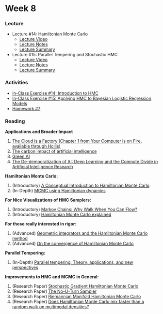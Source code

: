 # Week 8

### Lecture
- Lecture #14: Hamiltonian Monte Carlo
  - [Lecture Video](https://youtu.be/h-iPz_PtAY0)
  - [Lecture Notes](https://github.com/onefishy/am207/blob/master/Lectures/lecture_14_notes.ipynb)
  - [Lecture Summary](https://github.com/onefishy/am207/blob/master/Lectures/lecture_14_summary.ipynb)
- Lecture #15: Parallel Tempering and Stochastic HMC
  - [Lecture Video](https://youtu.be/jiIxj68f0t8)
  - [Lecture Notes](https://github.com/onefishy/am207/blob/master/Lectures/lecture_15_notes.ipynb)
  - [Lecture Summary](https://github.com/onefishy/am207/blob/master/Lectures/lecture_15_summary.ipynb)

### Activities
- [In-Class Exercise #14: Introduction to HMC](https://deepnote.com/workspace/weiwei-pan-2902decb-902f-40cc-9fa6-af2e3f31f15b/project/AM207Fall202114-intro-to-HMC-396cdce2-cf3b-4301-ac00-46aa440194aa)
- [In-Class Exercise #15: Applying HMC to Bayesian Logistic Regression Models](https://deepnote.com/workspace/weiwei-pan-2902decb-902f-40cc-9fa6-af2e3f31f15b/project/AM207Fall202115-applying-HMC-27230922-60f9-4505-b198-22e4f764cfab)
- [Homework #7](https://github.com/onefishy/am207/blob/master/HW/AM207_HW7.ipynb)

### Reading

**Applications and Broader Impact**

1.  [The Cloud is a Factory (Chapter 1 from Your Computer is on Fire, available through Hollis)](https://watermark-silverchair-com.ezp-prod1.hul.harvard.edu/9780262360777_c000200.pdf?token=AQECAHi208BE49Ooan9kkhW_Ercy7Dm3ZL_9Cf3qfKAc485ysgAAAswwggLIBgkqhkiG9w0BBwagggK5MIICtQIBADCCAq4GCSqGSIb3DQEHATAeBglghkgBZQMEAS4wEQQMw2VRlZRQTYlVW0ALAgEQgIICf_rXezLCQsJjfAOp9JFDr8dol52eoJJ4E_vYFt_EZL1ymi3jGleo697f2VGV048hPcl0YzbKZ9Oc0Z-pLDqkT6lR3oNGNCrvd7a6mg8Dj09EPPTEwP2YzDqA7vWUxGuj_Dh4nPPrYkLljW6h3Ife6bNNQyPkE2a22PrcgdLKDkgHEzYcPfHPOT_kXreH9ZrQxoyYNOAWrXymkF76tUXa4MSgXxTIOqgphHWdyVeOs78NASRyeYCYjSqUp2LBEE9CWQXglXkSokZWRDrDmIa8gkUHC_lGTr2n_c_ybbGIiOilhyG2mIyFchSbfd_01yHSvbo8BHMcw8XjvaBWleH0ro9BLjgqOBlejblpz6PEa09GYxNZKhAc25_Y_QAk6SU94P0RttDHYnFa4Fvn9Y6ePUvuDtEiizIDuuiif4mmL14TyZHP8uB2SuHVQF2lDl5ITvxk1sL0cs4qsAI06dnE82FkqzwXcXKI87ym-oNddYuW4x5JvX1Xhsnuhq8HWmZvQLa-KwmORK-WlPQlOU3k9kU96rRjBSI98n1EVVYcyr4nWbAnqgopPm9G9b3g8ibRlAyjWEetY_YEv0MQGTr0Dml2c3fSDDVVMxV7yghMydh4nq_b33IhSo77kHLWnD6JyrTDtyfGdtP5TY_E_Z932KRnvMWFCyRgF-kJpCwfNKD5YpFe59-qBhL5yBlkoSJpjk6P8fz1sTLe1imxzQ2Hz1S_xzcfovQRVezMSBnNi-WiKTvWEwO0xtIC2l3oksFU9poSCUJ8TRugLiTTp1wcDq8YBQYDpswc5qAzTp5E7ho2NzFzqWmUmZRfeqzv5Ivp-4xWSpqG4w1oZeqtNcjj9A)
2.  [The carbon impact of artificial intelligence](https://www.nature.com/articles/s42256-020-0219-9?proof=t)
3.  [Green AI](https://arxiv.org/pdf/1907.10597.pdf)
4.  [The De-democratization of AI: Deep Learning and the Compute Divide in Artificial Intelligence Research](https://arxiv.org/pdf/2010.15581.pdf)

**Hamiltonian Monte Carlo:**

1.  (Introductory) [A Conceptual Introduction to Hamiltonian Monte Carlo](https://arxiv.org/pdf/1701.02434.pdf)
2.  (In-Depth) [MCMC using Hamiltonian dynamics](https://arxiv.org/pdf/1206.1901.pdf)

**For Nice Visualizations of HMC Samplers:**

1.  (Introductory) [Markov Chains: Why Walk When You Can Flow?](http://elevanth.org/blog/2017/11/28/build-a-better-markov-chain/)
2.  (Introductory) [Hamiltonian Monte Carlo explained](http://arogozhnikov.github.io/2016/12/19/markov_chain_monte_carlo.html)

**For those really interested in rigor:**

1.  (Advanced) [Geometric integrators and the Hamiltonian Monte Carlo method](https://arxiv.org/pdf/1711.05337.pdf)
2.  (Advanced) [On the convergence of Hamiltonian Monte Carlo](https://arxiv.org/pdf/1705.00166.pdf)

**Parallel Tempering:**

1.  (In-Depth) [Parallel tempering: Theory, applications, and new perspectives](http://www.math.pitt.edu/~cbsg/Materials/Earl_ParallelTempering.pdf)

**Improvements to HMC and MCMC in General:**

1.  (Research Paper) [Stochastic Gradient Hamiltonian Monte Carlo](https://arxiv.org/pdf/1402.4102.pdf)
2.  (Research Paper) [The No-U-Turn Sampler](https://arxiv.org/abs/1111.4246)
3.  [](https://arxiv.org/abs/1111.4246)(Research Paper) [Riemannian Manifold Hamiltonian Monte Carlo](https://arxiv.org/abs/0907.1100)
4.  (Research Paper) [Does Hamiltonian Monte Carlo mix faster than a random walk on multimodal densities?](https://arxiv.org/abs/1808.03230)
